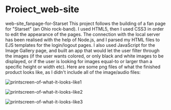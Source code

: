 # Proiect_web-site
web-site_fanpage-for-Starset
This project follows the building of a fan page for "Starset" (an Ohio rock-band). I used HTML5, then I used CSS3 in order to edit the appearance of the pages. The connection with the local server has been realised with the help of Node.js, and I parsed my HTML files to EJS templates for the login/logout pages. I also used JavaScript for the Image Gallery page, and built an app that would let the user filter through the images (if the user wants colored, or only black and white images to be displayed, or if the user is looking for images equal-to or larger than a specific height or width etc).
Here are some png files of what the finished product looks like, as I didn't include all of the image/audio files:

![printscreen-of-what-it-looks-like1](https://user-images.githubusercontent.com/48885998/75338952-412d9100-5898-11ea-99d9-6fd39d17b04b.png)


![printscreen-of-what-it-looks-like2](https://user-images.githubusercontent.com/48885998/75339176-b00aea00-5898-11ea-862b-20c3eb12c16b.png)


![printscreen-of-what-it-looks-like3](https://user-images.githubusercontent.com/48885998/75339220-c9ac3180-5898-11ea-8fd7-1549bc6a2944.png)
